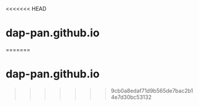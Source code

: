 <<<<<<< HEAD
# dap-pan.github.io
 
=======
# dap-pan.github.io
>>>>>>> 9cb0a8edaf71d9b565de7bac2b14e7d30bc53132
